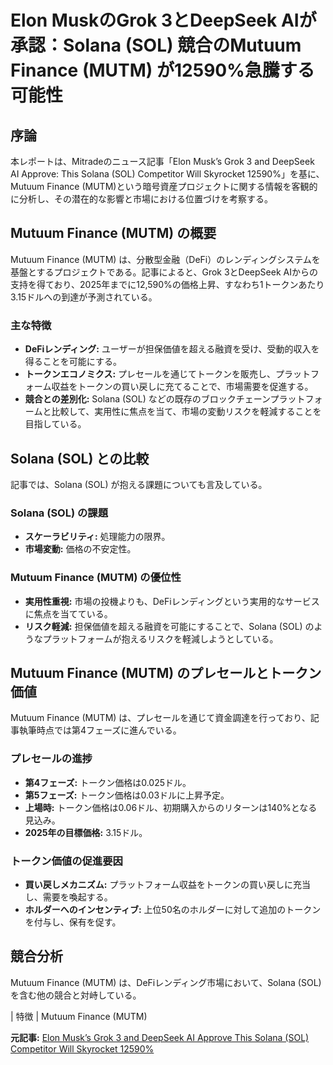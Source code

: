 # Elon MuskのGrok 3とDeepSeek AIが承認：Solana (SOL) 競合のMutuum Finance (MUTM) が12590%急騰する可能性

## 序論

本レポートは、Mitradeのニュース記事「Elon Musk’s Grok 3 and DeepSeek AI Approve: This Solana (SOL) Competitor Will Skyrocket 12590%」を基に、Mutuum Finance (MUTM)という暗号資産プロジェクトに関する情報を客観的に分析し、その潜在的な影響と市場における位置づけを考察する。

## Mutuum Finance (MUTM) の概要

Mutuum Finance (MUTM) は、分散型金融（DeFi）のレンディングシステムを基盤とするプロジェクトである。記事によると、Grok 3とDeepSeek AIからの支持を得ており、2025年までに12,590%の価格上昇、すなわち1トークンあたり3.15ドルへの到達が予測されている。

### 主な特徴

* **DeFiレンディング:** ユーザーが担保価値を超える融資を受け、受動的収入を得ることを可能にする。
* **トークンエコノミクス:** プレセールを通じてトークンを販売し、プラットフォーム収益をトークンの買い戻しに充てることで、市場需要を促進する。
* **競合との差別化:** Solana (SOL) などの既存のブロックチェーンプラットフォームと比較して、実用性に焦点を当て、市場の変動リスクを軽減することを目指している。

## Solana (SOL) との比較

記事では、Solana (SOL) が抱える課題についても言及している。

### Solana (SOL) の課題

* **スケーラビリティ:** 処理能力の限界。
* **市場変動:** 価格の不安定性。

### Mutuum Finance (MUTM) の優位性

* **実用性重視:** 市場の投機よりも、DeFiレンディングという実用的なサービスに焦点を当てている。
* **リスク軽減:** 担保価値を超える融資を可能にすることで、Solana (SOL) のようなプラットフォームが抱えるリスクを軽減しようとしている。

## Mutuum Finance (MUTM) のプレセールとトークン価値

Mutuum Finance (MUTM) は、プレセールを通じて資金調達を行っており、記事執筆時点では第4フェーズに進んでいる。

### プレセールの進捗

* **第4フェーズ:** トークン価格は0.025ドル。
* **第5フェーズ:** トークン価格は0.03ドルに上昇予定。
* **上場時:** トークン価格は0.06ドル、初期購入からのリターンは140%となる見込み。
* **2025年の目標価格:** 3.15ドル。

### トークン価値の促進要因

* **買い戻しメカニズム:** プラットフォーム収益をトークンの買い戻しに充当し、需要を喚起する。
* **ホルダーへのインセンティブ:** 上位50名のホルダーに対して追加のトークンを付与し、保有を促す。

## 競合分析

Mutuum Finance (MUTM) は、DeFiレンディング市場において、Solana (SOL) を含む他の競合と対峙している。

| 特徴 | Mutuum Finance (MUTM) 

**元記事:** [Elon Musk’s Grok 3 and DeepSeek AI Approve This Solana (SOL) Competitor Will Skyrocket 12590%](https://www.mitrade.com/au/insights/news/live-news/article-3-768782-20250418)